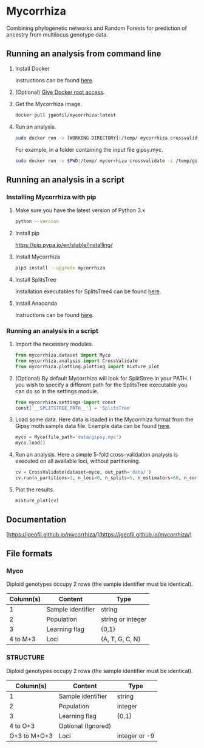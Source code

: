 # Mycorrhiza
Combining phylogenetic networks and Random Forests for prediction of ancestry from multilocus genotype data.

## Running an analysis from command line

1. Install Docker

   Instructions can be found [here](https://docs.docker.com/install/).
1. (Optional) [Give Docker root access](https://docs.docker.com/install/linux/linux-postinstall/#manage-docker-as-a-non-root-user).

2. Get the Mycorrhiza image.
   
   ```bash
   docker pull jgeofil/mycorrhiza:latest
   ```

3. Run an analysis.
    
    ```bash
    sudo docker run -v [WORKING DIRECTORY]:/temp/ mycorrhiza crossvalidate -i /temp/[INPUT FILE] -o /temp
    ```
   
    For example, in a folder containing the input file gipsy.myc.
   
    ```bash
    sudo docker run -v $PWD:/temp/ mycorrhiza crossvalidate -i /temp/gipsy.myc -o /temp
    ```

## Running an analysis in a script 

### Installing Mycorrhiza with pip

1. Make sure you have the latest version of Python 3.x

    ```bash
    python --version
    ```

2. Install pip

   https://pip.pypa.io/en/stable/installing/

3. Install Mycorrhiza

    ```bash
    pip3 install --upgrade mycorrhiza
    ```

4. Install SplitsTree

    Installation executables for SplitsTree4 can be 
    found [here](http://ab.inf.uni-tuebingen.de/data/software/splitstree4/download/welcome.html).

5. Install Anaconda

    Instructions can be found [here](https://www.anaconda.com/download/).

### Running an analysis in a script

1. Import the necessary modules.
    
    ```python
    from mycorrhiza.dataset import Myco
    from mycorrhiza.analysis import CrossValidate
    from mycorrhiza.plotting.plotting import mixture_plot
    ```
2. (Optional) By default Mycorrhiza will look for SplitStree in your PATH. 
I you wish to specify a different path for the SplitsTree executable you can do so in the settings module.

    ```python
    from mycorrhiza.settings import const
    const['__SPLITSTREE_PATH__'] = 'SplitsTree'
 
    ```
3. Load some data. Here data is loaded in the Mycorrhiza format from the Gipsy moth sample data file.
	Example data can be found [here](https://github.com/jgeofil/mycorrhiza/tree/master/examples/data).

    ```python
    myco = Myco(file_path='data/gipsy.myc')
    myco.load()
    ```

4. Run an analysis. Here a simple 5-fold cross-validation analysis is executed on all available loci,
without partitioning.

    ```python
    cv = CrossValidate(dataset=myco, out_path='data/')
	cv.run(n_partitions=1, n_loci=0, n_splits=5, n_estimators=60, n_cores=1)
    ```
    
5. Plot the results.

    ```python
    mixture_plot(cv)
    ```
    
## Documentation

[https://jgeofil.github.io/mycorrhiza/](https://jgeofil.github.io/mycorrhiza/)


## File formats

### Myco

Diploid genotypes occupy 2 rows (the sample identifier must be identical).

| Column(s) | Content           | Type                       |
| --------- | ----------------- | -------------------------- |
| 1         | Sample identifier | string                     |
| 2         | Population   	    | string or integer          |
| 3         | Learning flag     | {0,1}                      |
| 4 to M+3  | Loci	            | {A, T, G, C, N}            |

### STRUCTURE

Diploid genotypes occupy 2 rows (the sample identifier must be identical).

| Column(s)     | Content           | Type                       |
| ------------- | ----------------- | -------------------------- |
| 1             | Sample identifier | string                     |
| 2             | Population   	    | integer                    |
| 3             | Learning flag     | {0,1}                      |
| 4 to O+3      | Optional (Ignored)|                            |
| O+3 to M+O+3  | Loci	            | integer or -9              |

